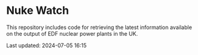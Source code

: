 # Nuke Watch

This repository includes code for retrieving the latest information available on the output of EDF nuclear power plants in the UK.

Last updated: 2024-07-05 16:15